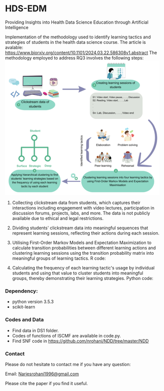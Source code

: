# HDS-EDM
Providing Insights into Health Data Science Education through Artificial Intelligence

Implementation of the methodology used to identify learning tactics and strategies of students in the health data science course. The article is avalable: https://www.biorxiv.org/content/10.1101/2024.03.22.586308v1.abstract
The methodology employed to address RQ3 involves the following steps:
![Method schema](https://github.com/nrohani/HDS-EDM/blob/main/overview.png)

1. Collecting clickstream data from students, which captures their interactions including engagement with video lectures, participation in discussion forums, projects, labs, and more. The data is not publicly available due to ethical and legal restrictions. 

2. Dividing students' clickstream data into meaningful sequences that represent learning sessions, reflecting their actions during each session. 

3. Utilising First-Order Markov Models and Expectation Maximization to calculate transition probabilities between different learning actions and clustering learning sessions using the transition probability matrix into meaningful groups of learning tactics. R code: 

4. Calculating the frequency of each learning tactic's usage by individual students and using that value to cluster students into meaningful groups, thereby demonstrating their learning strategies. Python code: 
### Dependency:
- python version 3.5.3
- scikit-learn
### Codes and Data
- Find data in DS1 folder.
- Codes of functions of ISCMF are available in code.py.
- Find SNF code in https://github.com/nrohani/NDD/tree/master/NDD

### Contact
Please do not hesitate to contact me if you have any question: 

Email: Narjesrohani1996@gmail.com

Please cite the paper if you find it useful.
